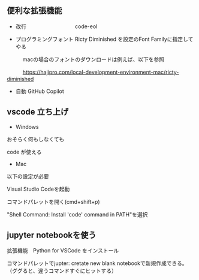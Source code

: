 ## 便利な拡張機能

- 改行　　　　　　　　　
code-eol

- プログラミングフォント
Ricty Diminished
を設定のFont Familyに指定してやる

　　　macの場合のフォントのダウンロードは例えば、以下を参照

　　　https://hajipro.com/local-development-environment-mac/ricty-diminished
   
- 自動
GitHub Copilot

## vscode 立ち上げ

- Windows

おそらく何もしなくても

code が使える

- Mac

以下の設定が必要

Visual Studio Codeを起動

コマンドパレットを開く(cmd+shift+p)

"Shell Command: Install 'code' command in PATH"を選択

## jupyter notebookを使う

拡張機能　Python for VSCode をインストール

コマンドパレットでjupter: cretate new blank notebookで新規作成できる。　（ググると、違うコマンドすぐにヒットする）


